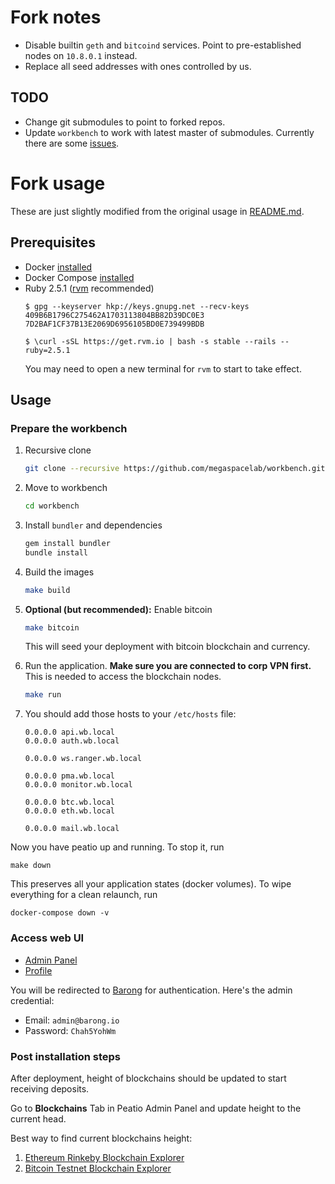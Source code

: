 # Fork notes
- Disable builtin `geth` and `bitcoind` services.
  Point to pre-established nodes on `10.8.0.1` instead.
- Replace all seed addresses with ones controlled by us.

## TODO
- Change git submodules to point to forked repos.
- Update `workbench` to work with latest master of submodules.
  Currently there are some [issues](https://github.com/rubykube/workbenchissues/245).

# Fork usage
These are just slightly modified from the original usage in [README.md](README.md#Usage). 

## Prerequisites

- Docker [installed](https://docs.docker.com/engine/installation/)
- Docker Compose [installed](https://docs.docker.com/compose/install/)
- Ruby 2.5.1 ([rvm](https://rvm.io/) recommended)
  ```
  $ gpg --keyserver hkp://keys.gnupg.net --recv-keys 409B6B1796C275462A1703113804BB82D39DC0E3 7D2BAF1CF37B13E2069D6956105BD0E739499BDB

  $ \curl -sSL https://get.rvm.io | bash -s stable --rails --ruby=2.5.1
  ```
  You may need to open a new terminal for `rvm` to start to take effect. 

## Usage

### Prepare the workbench

1. Recursive clone

   ```sh
   git clone --recursive https://github.com/megaspacelab/workbench.git
   ```

1. Move to workbench

   ```sh
   cd workbench
   ```

1. Install `bundler` and dependencies

   ```sh
   gem install bundler
   bundle install
   ```

1. Build the images

   ```sh
   make build
   ```

1. **Optional (but recommended):** Enable bitcoin

   ```sh
   make bitcoin
   ```

   This will seed your deployment with bitcoin blockchain and currency.

1. Run the application.
   **Make sure you are connected to corp VPN first.**
   This is needed to access the blockchain nodes.

   ```sh
   make run
   ```

1. You should add those hosts to your `/etc/hosts` file:

   ```
   0.0.0.0 api.wb.local
   0.0.0.0 auth.wb.local
   
   0.0.0.0 ws.ranger.wb.local
   
   0.0.0.0 pma.wb.local
   0.0.0.0 monitor.wb.local
   
   0.0.0.0 btc.wb.local
   0.0.0.0 eth.wb.local
   
   0.0.0.0 mail.wb.local
   ```

Now you have peatio up and running.
To stop it, run
```
make down
```

This preserves all your application states (docker volumes).
To wipe everything for a clean relaunch, run
```
docker-compose down -v
```

### Access web UI
- [Admin Panel](http://api.wb.local/admin)
- [Profile](http://api.wb.local/settings)

You will be redirected to [Barong](http://auth.wb.local/) for authentication. Here's the admin credential:
- Email: `admin@barong.io`
- Password: `Chah5YohWm`

### Post installation steps

After deployment, height of blockchains should be updated to start receiving deposits.

Go to **Blockchains** Tab in Peatio Admin Panel and update height to the current head.

Best way to find current blockchains height:

1. [Ethereum Rinkeby Blockchain Explorer](https://rinkeby.etherscan.io)
2. [Bitcoin Testnet Blockchain Explorer](https://testnet.blockchain.info)
